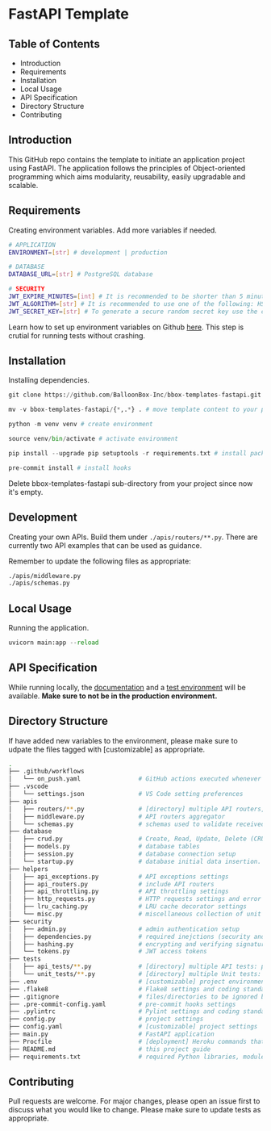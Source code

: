 # FastAPI Template

## Table of Contents

- Introduction
- Requirements
- Installation
- Local Usage
- API Specification
- Directory Structure
- Contributing

## Introduction

This GitHub repo contains the template to initiate an application project using FastAPI. The application follows the principles of Object-oriented programming which aims modularity, reusability, easily upgradable and scalable.

## Requirements

Creating environment variables. Add more variables if needed.

```bash
# APPLICATION
ENVIRONMENT=[str] # development | production

# DATABASE
DATABASE_URL=[str] # PostgreSQL database

# SECURITY
JWT_EXPIRE_MINUTES=[int] # It is recommended to be shorter than 5 minutes
JWT_ALGORITHM=[str] # It is recommended to use one of the following: HS256 | RS256 | HS512 | RS512
JWT_SECRET_KEY=[str] # To generate a secure random secret key use the command: openssl rand -hex <256 or 512 depending on algo used>
```

Learn how to set up environment variables on Github [here](https://adamtheautomator.com/github-actions-environment-variables/#Managing_Environment_Variables_via_GitHub_Actions_environment_variables_and_Secrets). This step is crutial for running tests without crashing.

## Installation

Installing dependencies.

```python
git clone https://github.com/BalloonBox-Inc/bbox-templates-fastapi.git # clone template to your project directory as a sub-directory

mv -v bbox-templates-fastapi/{*,.*} . # move template content to your project root directory (out of the cloned sub-directory)

python -m venv venv # create environment

source venv/bin/activate # activate environment

pip install --upgrade pip setuptools -r requirements.txt # install packages

pre-commit install # install hooks
```

Delete bbox-templates-fastapi sub-directory from your project since now it's empty.

## Development

Creating your own APIs. Build them under `./apis/routers/**.py`. There are currently two API examples that can be used as guidance.

Remember to update the following files as appropriate:

```bash
./apis/middleware.py
./apis/schemas.py
```

## Local Usage

Running the application.

```python
uvicorn main:app --reload
```

## API Specification

While running locally, the [documentation](http://127.0.0.1:8000/redoc) and a [test environment](http://127.0.0.1:8000/docs) will be available. **Make sure to not be in the production environment.**

## Directory Structure

If have added new variables to the environment, please make sure to udpate the files tagged with [customizable] as appropriate.

```bash
.
├── .github/workflows
│   └── on_push.yaml                # GitHub actions executed whenever a push is made (quality and test checks)
├── .vscode
│   └── settings.json               # VS Code setting preferences
├── apis
│   ├── routers/**.py               # [directory] multiple API routers, including webhooks
│   ├── middleware.py               # API routers aggregator
│   └── schemas.py                  # schemas used to validate received data and reformat it before sending back to the client/browser (http requests/responses)
├── database
│   ├── crud.py                     # Create, Read, Update, Delete (CRUD) operations to manage data elements of relational databases
│   ├── models.py                   # database tables
│   ├── session.py                  # database connection setup
│   └── startup.py                  # database initial data insertion.
├── helpers
│   ├── api_exceptions.py           # API exceptions settings
│   ├── api_routers.py              # include API routers
│   ├── api_throttling.py           # API throttling settings
│   ├── http_requests.py            # HTTP requests settings and error handling
│   ├── lru_caching.py              # LRU cache decorator settings
│   └── misc.py                     # miscellaneous collection of unit functions
├── security
│   ├── admin.py                    # admin authentication setup
│   ├── dependencies.py             # required inejctions (security and authentication) to happen before running an API router
│   ├── hashing.py                  # encrypting and verifying signatures
│   └── tokens.py                   # JWT access tokens
├── tests
│   ├── api_tests/**.py             # [directory] multiple API tests: process of checking the functionality, reliability, performance, and security of the programming interfaces
│   └── unit_tests/**.py            # [directory] multiple Unit tests: process of checking each individual units of source code
├── .env                            # [customizable] project environment variables
├── .flake8                         # Flake8 settings and coding standards on a module-by-module basis
├── .gitignore                      # files/directories to be ignored by GitHub when commiting code
├── .pre-commit-config.yaml         # pre-commit hooks settings
├── .pylintrc                       # Pylint settings and coding standards on a module-by-module basis
├── config.py                       # project settings
├── config.yaml                     # [customizable] project settings
├── main.py                         # FastAPI application
├── Procfile                        # [deployment] Heroku commands that are executed by the dyno's app on startup
├── README.md                       # this project guide
├── requirements.txt                # required Python libraries, modules, and packages to run and deploy the project
```

## Contributing

Pull requests are welcome. For major changes, please open an issue first to discuss what you would like to change. Please make sure to update tests as appropriate.
